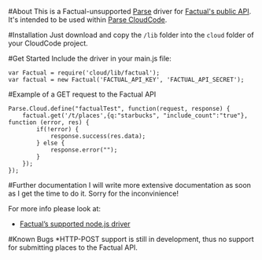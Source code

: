 #About
This is a Factual-unsupported [Parse](http://parse.com) driver for [Factual's public API](http://developer.factual.com/).
It's intended to be used within [Parse CloudCode](https://www.parse.com/docs/cloud_code_guide#cloud_code).

#Installation
Just download and copy the `/lib` folder into the `cloud` folder of your CloudCode project.

#Get Started
Include the driver in your main.js file:
```
var Factual = require('cloud/lib/factual');
var factual = new Factual('FACTUAL_API_KEY', 'FACTUAL_API_SECRET');
```
#Example of a GET request to the Factual API
```
Parse.Cloud.define("factualTest", function(request, response) {
    factual.get('/t/places',{q:"starbucks", "include_count":"true"}, function (error, res) {
        if(!error) {
            response.success(res.data);
        } else {
            response.error("");
        }
    });
});
```
#Further documentation
I will write more extensive documentation as soon as I get the time to do it. Sorry for the inconvinience!

For more info please look at:
* [Factual’s supported node.js driver](https://github.com/Factual/factual-nodejs-driver)

#Known Bugs
*HTTP-POST support is still in development, thus no support for submitting places to the Factual API.